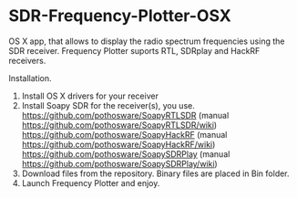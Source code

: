 # SDR-Frequency-Plotter-OSX
OS X app, that allows to display the radio spectrum frequencies using the SDR receiver. 
Frequency Plotter suports RTL, SDRplay and HackRF receivers.

Installation.

1. Install OS X drivers for your receiver
2. Install Soapy SDR for the receiver(s), you use.
   https://github.com/pothosware/SoapyRTLSDR
   (manual https://github.com/pothosware/SoapyRTLSDR/wiki)
   https://github.com/pothosware/SoapyHackRF
   (manual https://github.com/pothosware/SoapyHackRF/wiki)
   https://github.com/pothosware/SoapySDRPlay
   (manual https://github.com/pothosware/SoapySDRPlay/wiki)
3. Download files from the repository. Binary files are placed in Bin folder. 
4. Launch Frequency Plotter and enjoy.
